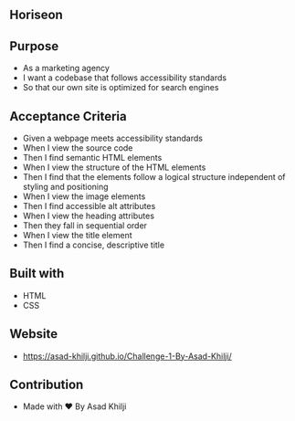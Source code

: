 ## Horiseon

## Purpose

* As a marketing agency
* I want a codebase that follows accessibility standards
* So that our own site is optimized for search engines

## Acceptance Criteria

* Given a webpage meets accessibility standards
* When I view the source code
* Then I find semantic HTML elements
* When I view the structure of the HTML elements
* Then I find that the elements follow a logical structure independent of styling and positioning
* When I view the image elements
* Then I find accessible alt attributes
* When I view the heading attributes
* Then they fall in sequential order
* When I view the title element
* Then I find a concise, descriptive title

## Built with

* HTML
* CSS

## Website

* https://asad-khilji.github.io/Challenge-1-By-Asad-Khilji/

## Contribution

* Made with ❤️ By Asad Khilji

